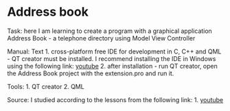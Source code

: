 # Address book

Task:
here I am learning to create a program with a graphical application Address Book - a telephone directory using Model View Controller

Manual:
Text
    1. cross-platform free IDE for development in C, C++ and QML - QT creator must be installed. I recommend installing the IDE in Windows using the following link: <a href="https://www.youtube.com/watch?v=2Scwa8KuNQU&amp;t=79s;" target="_blank">youtube</a>
    2. after installation - run QT creator, open the Address Book project with the extension.pro and run it.

Tools:
    1. QT creator
    2. QML

Source: 
I studied according to the lessons from the following link:
    1. <a href="https://www.youtube.com/playlist?list=PLvItDmb0sZw_l5qKMLTjePXX485CWKVNe" target="_blank">youtube</a>
